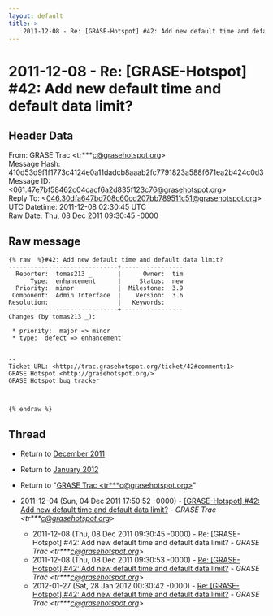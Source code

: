 ```yaml
---
layout: default
title: >
    2011-12-08 - Re: [GRASE-Hotspot] #42: Add new default time and default data limit?
---
```


# 2011-12-08 - Re: [GRASE-Hotspot] #42: Add new default time and default data limit?

## Header Data

From: GRASE Trac \<tr***c@grasehotspot.org\><br>
Message Hash: 410d53d9f1f1773c4124e0a11dadcb8aaab2fc7791823a588f671ea2b424c0d3<br>
Message ID: \<061.47e7bf58462c04cacf6a2d835f123c76@grasehotspot.org\><br>
Reply To: \<046.30dfa647bd708c60cd207bb789511c51@grasehotspot.org\><br>
UTC Datetime: 2011-12-08 02:30:45 UTC<br>
Raw Date: Thu, 08 Dec 2011 09:30:45 -0000<br>

## Raw message

```
{% raw  %}#42: Add new default time and default data limit?
------------------------------+-----------------
  Reporter:  tomas213 _       |      Owner:  tim
      Type:  enhancement      |     Status:  new
  Priority:  minor            |  Milestone:  3.9
 Component:  Admin Interface  |    Version:  3.6
Resolution:                   |   Keywords:
------------------------------+-----------------
Changes (by tomas213 _):

 * priority:  major => minor
 * type:  defect => enhancement


-- 
Ticket URL: <http://trac.grasehotspot.org/ticket/42#comment:1>
GRASE Hotspot <http://grasehotspot.org/>
GRASE Hotspot bug tracker



{% endraw %}
```

## Thread

+ Return to [December 2011](/archive/2011/12)
+ Return to [January 2012](/archive/2012/01)

+ Return to "[GRASE Trac <tr***c<span>@</span>grasehotspot.org>](/authors/tr___c_at_grasehotspot_org)"

+ 2011-12-04 (Sun, 04 Dec 2011 17:50:52 -0000) - [[GRASE-Hotspot] #42: Add new default time and default data limit?](/archive/2011/12/9e70886fcf7845ec83ce12ee7794899745a835c9f413d9f985f58cdd3722b1dc) - _GRASE Trac \<tr***c@grasehotspot.org\>_
  + 2011-12-08 (Thu, 08 Dec 2011 09:30:45 -0000) - Re: [GRASE-Hotspot] #42: Add new default time and default data limit? - _GRASE Trac \<tr***c@grasehotspot.org\>_
  + 2011-12-08 (Thu, 08 Dec 2011 09:30:53 -0000) - [Re: [GRASE-Hotspot] #42: Add new default time and default data limit?](/archive/2011/12/0dfa6db145b8d93281ca6e7aab6c9d5fb3d4d9b9c4aaf8929305c4de2c55f947) - _GRASE Trac \<tr***c@grasehotspot.org\>_
  + 2012-01-27 (Sat, 28 Jan 2012 00:30:42 -0000) - [Re: [GRASE-Hotspot] #42: Add new default time and default data limit?](/archive/2012/01/a20c378cdf918d1c2eae0d31ae150263ba8ad6664ceb713070747f65275b8c91) - _GRASE Trac \<tr***c@grasehotspot.org\>_

